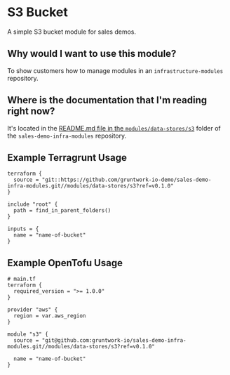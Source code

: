 # S3 Bucket

A simple S3 bucket module for sales demos.

## Why would I want to use this module?

To show customers how to manage modules in an `infrastructure-modules` repository.

## Where is the documentation that I'm reading right now?

It's located in the [README.md file in the `modules/data-stores/s3`](https://github.com/gruntwork-io-demo/sales-demo-infra-modules/blob/main/modules/data-stores/s3/README.md) folder of the `sales-demo-infra-modules` repository.

## Example Terragrunt Usage

```hcl
terraform {
  source = "git::https://github.com/gruntwork-io-demo/sales-demo-infra-modules.git//modules/data-stores/s3?ref=v0.1.0"
}

include "root" {
  path = find_in_parent_folders()
}

inputs = {
  name = "name-of-bucket"
}
```

## Example OpenTofu Usage

```hcl
# main.tf
terraform {
  required_version = ">= 1.0.0"
}

provider "aws" {
  region = var.aws_region
}

module "s3" {
  source = "git@github.com:gruntwork-io/sales-demo-infra-modules.git//modules/data-stores/s3?ref=v0.1.0"

  name = "name-of-bucket"
}
```
